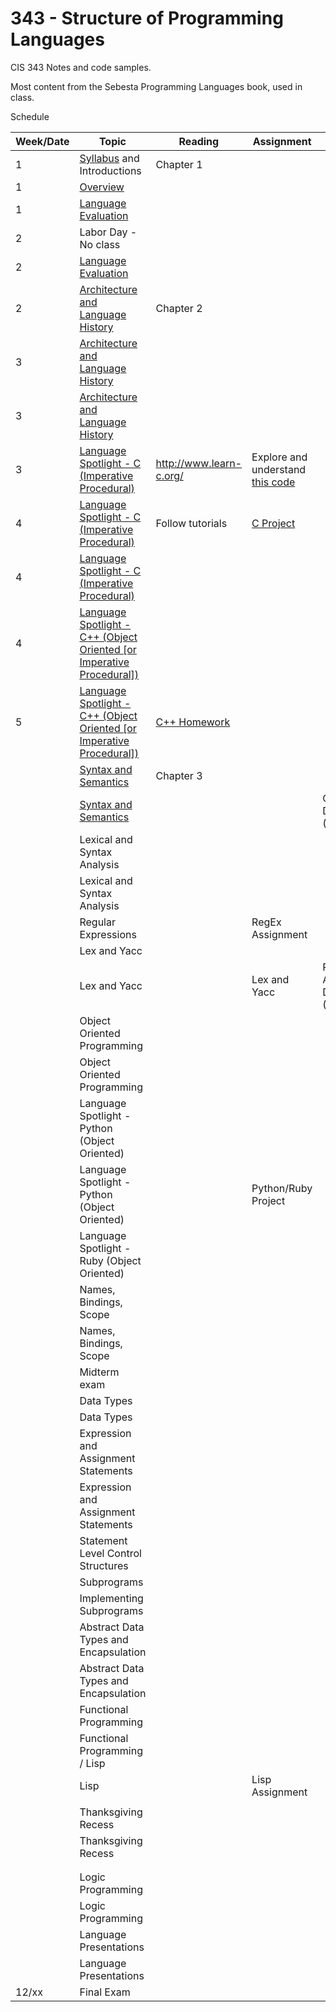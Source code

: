 # 343 - Structure of Programming Languages
CIS 343 Notes and code samples.

Most content from the Sebesta Programming Languages book, used in class.

Schedule

| Week/Date | Topic | Reading | Assignment | Notes |
|------|-------|---------|------------|-------|
| 1  | [Syllabus](./syllabus.md "Class syllabus") and Introductions | Chapter 1 | | |
| 1  | [Overview](https://gitpitch.com/irawoodring/343/master?p=overview "Overview slides") | | |
| 1  | [Language Evaluation](https://gitpitch.com/irawoodring/343/master?p=language-evaluation "Language evaluation slides") | | | |
| 2  | Labor Day - No class | | | |
| 2  | [Language Evaluation](https://gitpitch.com/irawoodring/343/master?p=language-evaluation "Language evaluation slides") | | | |
| 2  | [Architecture and Language History](https://gitpitch.com/irawoodring/343/master?p=history-and-architecture "History and Architecture lecture") | Chapter 2 | | |
| 3  | [Architecture and Language History](https://gitpitch.com/irawoodring/343/master?p=history-and-architecture "History and Architecture lecture") | | | |
| 3  | [Architecture and Language History](https://gitpitch.com/irawoodring/343/master?p=history-and-architecture "History and Architecture lecture") | | | |
| 3  | [Language Spotlight - C (Imperative Procedural)](https://gitpitch.com/irawoodring/343/master?p=c-lectures "C Lecture") | http://www.learn-c.org/ | Explore and understand [this code](https://github.com/irawoodring/pointer_perils "Pointers in C")| |
| 4  | [Language Spotlight - C (Imperative Procedural)](https://gitpitch.com/irawoodring/343/master?p=c-lectures "C Lecture") | Follow tutorials | [C Project](./assignments/reverse-file-in-c.md "Project 1 in C") | |
| 4  | [Language Spotlight - C (Imperative Procedural)](https://gitpitch.com/irawoodring/343/master?p=c-lectures "C Lecture") | |
| 4  | [Language Spotlight - C++ (Object Oriented [or Imperative Procedural])](https://gitpitch.com/irawoodring/343/master?p=cpp-lectures "C++ Lecture")| |
| 5  | [Language Spotlight - C++ (Object Oriented [or Imperative Procedural])](https://gitpitch.com/irawoodring/343/master?p=cpp-lectures "C++ Lecture")| [C++ Homework](./assignments/basic-cpp.md "Basic C++ Class homework")|
|   | [Syntax and Semantics](https://gitpitch.com/irawoodring/343/master?p=syntax-and-semantics "Syntax and Semantics Lecture") | Chapter 3 | | |
|   | [Syntax and Semantics](https://gitpitch.com/irawoodring/343/master?p=syntax-and-semantics "Syntax and Semantics Lecture") | | | C Exercises Due (Blackboard)|
|   | Lexical and Syntax Analysis | | | |
|   | Lexical and Syntax Analysis | | | |
|   | Regular Expressions | | RegEx Assignment | |
|   | Lex and Yacc | | | |
|   | Lex and Yacc | | Lex and Yacc | RegEx Assignment Due (Blackboard) |
|   | Object Oriented Programming | | | |
|   | Object Oriented Programming | | | |
|   | Language Spotlight - Python (Object Oriented)| | | |
|   | Language Spotlight - Python (Object Oriented)| | Python/Ruby Project | |
|   | Language Spotlight - Ruby (Object Oriented)| | | |
|   | Names, Bindings, Scope | | | |
|   | Names, Bindings, Scope | | | |
|   | Midterm exam | | | |
|   | Data Types | | | |
|   | Data Types | | | |
|   | Expression and Assignment Statements | | | |
|   | Expression and Assignment Statements | | | |
|   | Statement Level Control Structures | | | |
|   | Subprograms | | | |
|   | Implementing Subprograms | | | |
|   | Abstract Data Types and Encapsulation | | | |
|   | Abstract Data Types and Encapsulation | | | |
|   | Functional Programming | | | |
|   | Functional Programming / Lisp | | | |
|   | Lisp | | Lisp Assignment | |
|   | | |  | |
|   | Thanksgiving Recess | | | |
|   | Thanksgiving Recess | | | |
|   | | | | |
|   | | | | |
|   | Logic Programming | | | |
|   | Logic Programming | | | |
|   | Language Presentations | | | |
|   | Language Presentations | | | |
|   12/xx | Final Exam | | | |
